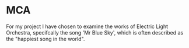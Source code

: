 # MCA

For my project I have chosen to examine the works of Electric Light Orchestra, specifcally the song 'Mr Blue Sky', which is often described as the "happiest song in the world".

